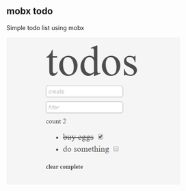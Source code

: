 ## mobx todo

Simple todo list using mobx

<a href="#" align="center"><img src="https://raw.githubusercontent.com/marcosrjjunior/mobx-todo/master/todo.PNG" alt="mobx-todo"></a>